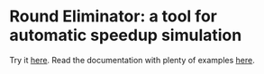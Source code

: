 # Round Eliminator: a tool for automatic speedup simulation

Try it [here](https://users.aalto.fi/~olivetd1/round-eliminator/).
Read the documentation with plenty of examples [here](https://users.aalto.fi/~olivetd1/files/roundeliminatortutorial.pdf).
